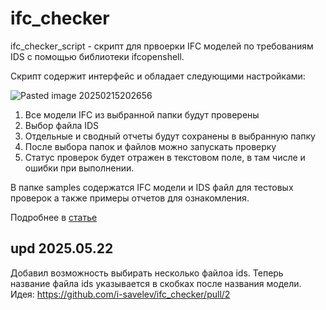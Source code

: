 # ifc_checker

ifc_checker_script - скрипт для првоерки IFC моделей по требованиям IDS c помощью библиотеки ifcopenshell.

Скрипт содержит интерфейс и обладает следующими настройками:

![Pasted image 20250215202656](https://github.com/user-attachments/assets/9ae44e74-0a82-455a-ab09-f9d61f6cc35e)

1. Все модели IFC из выбранной папки будут проверены
2. Выбор файла IDS
3. Отдельные и сводный отчеты будут сохранены в выбранную папку
4. После выбора папок и файлов можно запускать проверку
5. Статус проверок будет отражен в текстовом поле, в там числе и ошибки при выполнении.

В папке samples содержатся IFC модели и IDS файл для тестовых проверок а также примеры отчетов для ознакомления.

Подробнее в [статье](https://habr.com/p/883016/)
 ## upd 2025.05.22
Добавил возможность выбирать несколько файлоа ids. Теперь название файла ids указывается в скобках после названия модели.
Идея: https://github.com/i-savelev/ifc_checker/pull/2
